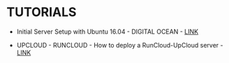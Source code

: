 # TUTORIALS

* Initial Server Setup with Ubuntu 16.04 - DIGITAL OCEAN - [LINK](https://www.digitalocean.com/community/tutorials/initial-server-setup-with-ubuntu-16-04)

* UPCLOUD - RUNCLOUD - How to deploy a RunCloud-UpCloud server - [LINK](https://blog.runcloud.io/2018/06/01/upcloud.html)
